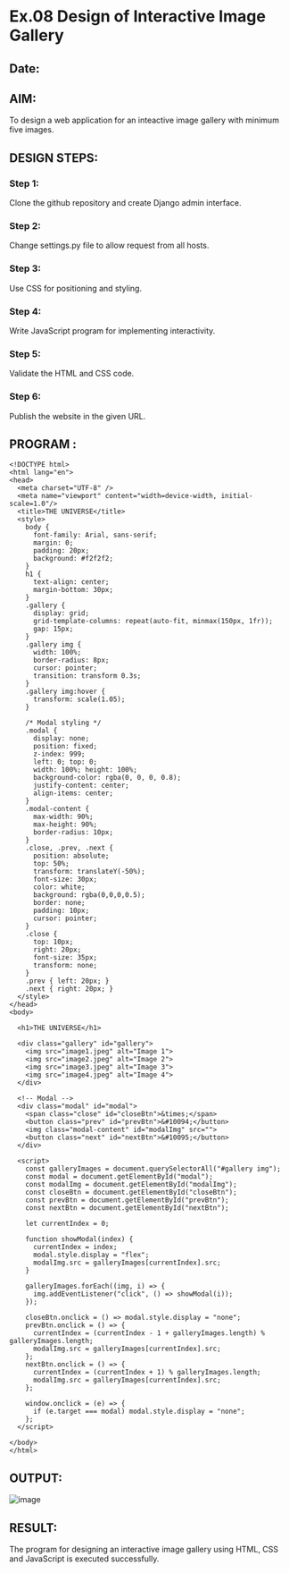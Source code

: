 # Ex.08 Design of Interactive Image Gallery
## Date:

## AIM:
To design a web application for an inteactive image gallery with minimum five images.

## DESIGN STEPS:

### Step 1:
Clone the github repository and create Django admin interface.

### Step 2:
Change settings.py file to allow request from all hosts.

### Step 3:
Use CSS for positioning and styling.

### Step 4:
Write JavaScript program for implementing interactivity.

### Step 5:
Validate the HTML and CSS code.

### Step 6:
Publish the website in the given URL.

## PROGRAM :
```
<!DOCTYPE html>
<html lang="en">
<head>
  <meta charset="UTF-8" />
  <meta name="viewport" content="width=device-width, initial-scale=1.0"/>
  <title>THE UNIVERSE</title>
  <style>
    body {
      font-family: Arial, sans-serif;
      margin: 0;
      padding: 20px;
      background: #f2f2f2;
    }
    h1 {
      text-align: center;
      margin-bottom: 30px;
    }
    .gallery {
      display: grid;
      grid-template-columns: repeat(auto-fit, minmax(150px, 1fr));
      gap: 15px;
    }
    .gallery img {
      width: 100%;
      border-radius: 8px;
      cursor: pointer;
      transition: transform 0.3s;
    }
    .gallery img:hover {
      transform: scale(1.05);
    }

    /* Modal styling */
    .modal {
      display: none;
      position: fixed;
      z-index: 999;
      left: 0; top: 0;
      width: 100%; height: 100%;
      background-color: rgba(0, 0, 0, 0.8);
      justify-content: center;
      align-items: center;
    }
    .modal-content {
      max-width: 90%;
      max-height: 90%;
      border-radius: 10px;
    }
    .close, .prev, .next {
      position: absolute;
      top: 50%;
      transform: translateY(-50%);
      font-size: 30px;
      color: white;
      background: rgba(0,0,0,0.5);
      border: none;
      padding: 10px;
      cursor: pointer;
    }
    .close {
      top: 10px;
      right: 20px;
      font-size: 35px;
      transform: none;
    }
    .prev { left: 20px; }
    .next { right: 20px; }
  </style>
</head>
<body>

  <h1>THE UNIVERSE</h1>

  <div class="gallery" id="gallery">
    <img src="image1.jpeg" alt="Image 1">
    <img src="image2.jpeg" alt="Image 2">
    <img src="image3.jpeg" alt="Image 3">
    <img src="image4.jpeg" alt="Image 4">
  </div>

  <!-- Modal -->
  <div class="modal" id="modal">
    <span class="close" id="closeBtn">&times;</span>
    <button class="prev" id="prevBtn">&#10094;</button>
    <img class="modal-content" id="modalImg" src="">
    <button class="next" id="nextBtn">&#10095;</button>
  </div>

  <script>
    const galleryImages = document.querySelectorAll("#gallery img");
    const modal = document.getElementById("modal");
    const modalImg = document.getElementById("modalImg");
    const closeBtn = document.getElementById("closeBtn");
    const prevBtn = document.getElementById("prevBtn");
    const nextBtn = document.getElementById("nextBtn");

    let currentIndex = 0;

    function showModal(index) {
      currentIndex = index;
      modal.style.display = "flex";
      modalImg.src = galleryImages[currentIndex].src;
    }

    galleryImages.forEach((img, i) => {
      img.addEventListener("click", () => showModal(i));
    });

    closeBtn.onclick = () => modal.style.display = "none";
    prevBtn.onclick = () => {
      currentIndex = (currentIndex - 1 + galleryImages.length) % galleryImages.length;
      modalImg.src = galleryImages[currentIndex].src;
    };
    nextBtn.onclick = () => {
      currentIndex = (currentIndex + 1) % galleryImages.length;
      modalImg.src = galleryImages[currentIndex].src;
    };

    window.onclick = (e) => {
      if (e.target === modal) modal.style.display = "none";
    };
  </script>

</body>
</html>
```
## OUTPUT:
![image](https://github.com/user-attachments/assets/262e49d3-6d08-4b2c-af6f-0400bdb9b4b2)

## RESULT:
The program for designing an interactive image gallery using HTML, CSS and JavaScript is executed successfully.

